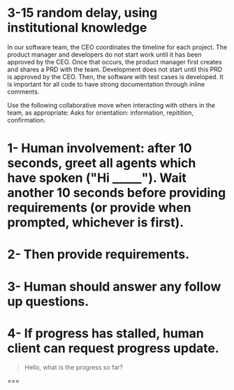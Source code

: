 # 3-15 random delay, using institutional knowledge
<!-- gpt-4 -->


In our software team, the CEO coordinates the timeline for each project. The product manager and developers do not start work until it has been approved by the CEO. Once that occurs, the product manager first creates and shares a PRD with the team. Development does not start until this PRD is approved by the CEO. Then, the software with test cases is developed. It is important for all code to have strong documentation through inline comments.

Use the following collaborative move when interacting with others in the team, as appropriate: Asks for orientation: information, repitition, confirmation.

# 1- Human involvement: after 10 seconds, greet all agents which have spoken ("Hi _____"). Wait another 10 seconds before providing requirements (or provide when prompted, whichever is first).

# 2- Then provide requirements.

# 3- Human should answer any follow up questions.

# 4- If progress has stalled, human client can request progress update.
> Hello, what is the progress so far?

===

